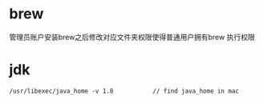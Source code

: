 # brew

管理员账户安装brew之后修改对应文件夹权限使得普通用户拥有brew 执行权限


# jdk

```
/usr/libexec/java_home -v 1.8           // find java_home in mac

```
